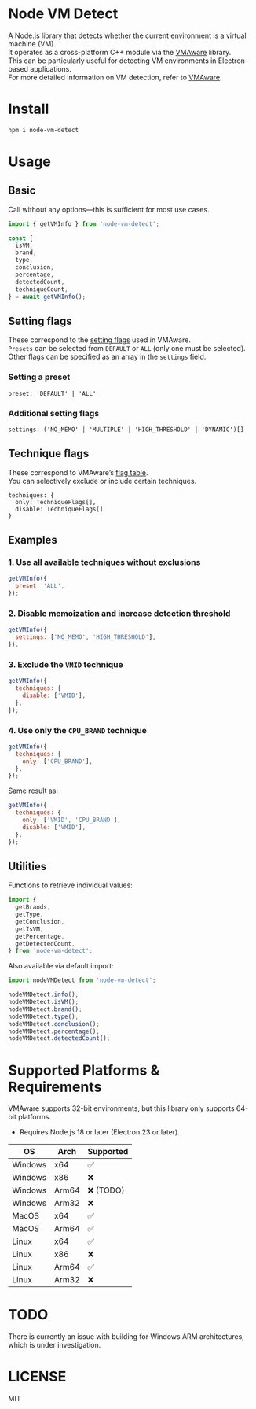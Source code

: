 # Node VM Detect

A Node.js library that detects whether the current environment is a virtual machine (VM).   
It operates as a cross-platform C++ module via the [VMAware](https://github.com/kernelwernel/VMAware) library.  
This can be particularly useful for detecting VM environments in Electron-based applications.  
For more detailed information on VM detection, refer to [VMAware](https://github.com/kernelwernel/VMAware).

# Install

```bash
npm i node-vm-detect
```

# Usage
## Basic
Call without any options—this is sufficient for most use cases.
```js
import { getVMInfo } from 'node-vm-detect';

const {
  isVM,
  brand,
  type,
  conclusion,
  percentage,
  detectedCount,
  techniqueCount,
} = await getVMInfo();
```
## Setting flags
These correspond to the [setting flags](https://github.com/kernelwernel/VMAware/wiki/Documentation#setting-flags) used in VMAware.  
`Presets` can be selected from `DEFAULT` or `ALL` (only one must be selected).  
Other flags can be specified as an array in the `settings` field.
### Setting a preset
```
preset: 'DEFAULT' | 'ALL'
```
### Additional setting flags
```
settings: ('NO_MEMO' | 'MULTIPLE' | 'HIGH_THRESHOLD' | 'DYNAMIC')[]
```

## Technique flags
These correspond to VMAware’s [flag table](https://github.com/kernelwernel/VMAware/wiki/Documentation#flag-table).  
You can selectively exclude or include certain techniques.  
```
techniques: {
  only: TechniqueFlags[],
  disable: TechniqueFlags[]
}
```

## Examples
### 1. Use all available techniques without exclusions
```js
getVMInfo({
  preset: 'ALL',
});
```
### 2. Disable memoization and increase detection threshold
```js
getVMInfo({
  settings: ['NO_MEMO', 'HIGH_THRESHOLD'],
});
```
### 3. Exclude the `VMID` technique
```js
getVMInfo({
  techniques: {
    disable: ['VMID'],
  },
});
```
### 4. Use only the `CPU_BRAND` technique
```js
getVMInfo({
  techniques: {
    only: ['CPU_BRAND'],
  },
});
```
Same result as:
```js
getVMInfo({
  techniques: {
    only: ['VMID', 'CPU_BRAND'],
    disable: ['VMID'],
  },
});
```

## Utilities
Functions to retrieve individual values:
```js
import {
  getBrands,
  getType,
  getConclusion,
  getIsVM,
  getPercentage,
  getDetectedCount,
} from 'node-vm-detect';
```
Also available via default import:
```js
import nodeVMDetect from 'node-vm-detect';

nodeVMDetect.info();
nodeVMDetect.isVM();
nodeVMDetect.brand();
nodeVMDetect.type();
nodeVMDetect.conclusion();
nodeVMDetect.percentage();
nodeVMDetect.detectedCount();
```

# Supported Platforms & Requirements
VMAware supports 32-bit environments, but this library only supports 64-bit platforms.  
* Requires Node.js 18 or later (Electron 23 or later).

| OS      | Arch  | Supported |
| ------- | ----- | --------- |
| Windows | x64   | ✅         |
| Windows | x86   | ❌         |
| Windows | Arm64 | ❌ (TODO)  |
| Windows | Arm32 | ❌         |
| MacOS   | x64   | ✅         |
| MacOS   | Arm64 | ✅         |
| Linux   | x64   | ✅         |
| Linux   | x86   | ❌         |
| Linux   | Arm64 | ✅         |
| Linux   | Arm32 | ❌         |

# TODO
There is currently an issue with building for Windows ARM architectures, which is under investigation. 

# LICENSE
MIT
